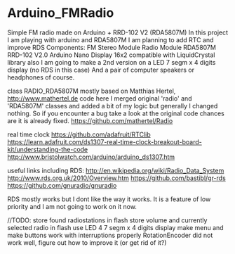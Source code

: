 Arduino_FMRadio
===============

Simple FM radio made on Arduino + RRD-102 V2 (RDA5807M)
In this project I am playing with arduino and RDA5807M
I am planning to add RTC and improve RDS
Components:
FM Stereo Module Radio Module RDA5807M RRD-102 V2.0
Arduino Nano
Display 16x2 compatible with LiquidCrystal library
also I am going to make a 2nd version on a LED 7 segm x 4 digits display (no RDS in this case)
And a pair of computer speakers or headphones of course.


class RADIO_RDA5807M mostly based on Matthias Hertel, http://www.mathertel.de code
here I merged original 'radio' and 'RDA5807M' classes and added a bit of my logic
but generally I changed nothing. So if you encounter a bug take a look at the original
code chances are it is already fixed.
https://github.com/mathertel/Radio


real time clock
https://github.com/adafruit/RTClib
https://learn.adafruit.com/ds1307-real-time-clock-breakout-board-kit/understanding-the-code
http://www.bristolwatch.com/arduino/arduino_ds1307.htm


useful links including RDS:
http://en.wikipedia.org/wiki/Radio_Data_System
http://www.rds.org.uk/2010/Overview.htm
https://github.com/bastibl/gr-rds
https://github.com/gnuradio/gnuradio

RDS mostly works but I dont like the way it works. It is a feature of low priority and
I am not going to work on it now.

//TODO:
store found radiostations in flash
store volume and currently selected radio in flash
use LED 4 7 segm x 4 digits display
make menu and make buttons work with interruptions properly
RotationEncoder did not work well, figure out how to improve it (or get rid of it?)
